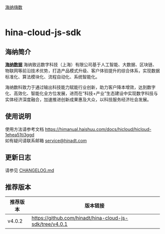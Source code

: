 [海纳嗨数](https://hicloud.haishuu.com/)
<br><br>

# hina-cloud-js-sdk
## 海纳简介

[**海纳数据**](https://hicloud.haishuu.com/)
海纳致远数字科技（上海）有限公司基于人工智能、大数据、区块链、物联网等前沿技术优势，打造产品模式升级、客户体验提升的综合体系，实现数据标准化、算法模块化、流程自动化、系统智能化。

海纳数科致力于通过输出科技能力赋能行业创新，助力客户降本增效，达到数字化、高效化、智能化全方位发展，进而在“科技+产业”生态建设中实现数字科技与实体经济深度融合，加速推进创新成果惠及大众，以科技服务经济社会发展。

## 使用说明
使用方法请参考文档 https://himanual.haishuu.com/docs/hicloud/hicloud-1ehea51ti3ggd  
如有疑问请联系邮箱 service@hinadt.com

## 更新日志
请参见 [CHANGELOG.md](CHANGELOG.md)

## 推荐版本

| 推荐版本   | 版本链接                                                    |
|--------|---------------------------------------------------------|
| v4.0.2 | https://github.com/hinadt/hina-cloud-js-sdk/tree/v4.0.1 |
